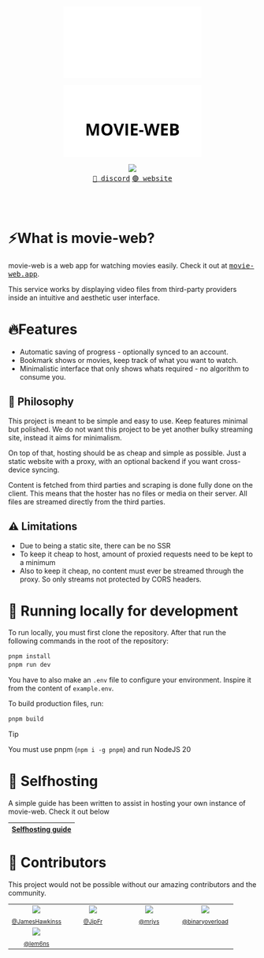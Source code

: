 
<p align="center"><img align="center" width="280" src="./.github/logo-dark.svg#gh-dark-mode-only"/></p>
<p align="center"><img align="center" width="280" src="./.github/logo-light.svg#gh-light-mode-only"/></p>
<p align="center">
  <img src="https://skillicons.dev/icons?i=react,vite,ts" />
  <br/>
  <a href="https://discord.movie-web.app"><kbd>🔵 discord</kbd></a> <a href="https://movie-web.app"><kbd>🟢 website</kbd></a>
</p>
<br/><br/>

# ⚡What is movie-web?

movie-web is a web app for watching movies easily. Check it out at <a href="https://movie-web.app"><kbd>movie-web.app</kbd></a>.

This service works by displaying video files from third-party providers inside an intuitive and aesthetic user interface.

# 🔥Features

- Automatic saving of progress - optionally synced to an account.
- Bookmark shows or movies, keep track of what you want to watch.
- Minimalistic interface that only shows whats required - no algorithm to consume you.

## 🍄 Philosophy

This project is meant to be simple and easy to use. Keep features minimal but polished.
We do not want this project to be yet another bulky streaming site, instead it aims for minimalism.

On top of that, hosting should be as cheap and simple as possible. Just a static website with a proxy, with an optional backend if you want cross-device syncing.

Content is fetched from third parties and scraping is done fully done on the client. This means that the hoster has no files or media on their server. All files are streamed directly from the third parties.

## ⚠️ Limitations

- Due to being a static site, there can be no SSR
- To keep it cheap to host, amount of proxied requests need to be kept to a minimum
- Also to keep it cheap, no content must ever be streamed through the proxy. So only streams not protected by CORS headers.

# 🧬 Running locally for development

To run locally, you must first clone the repository. After that run the following commands in the root of the repository:
```bash
pnpm install
pnpm run dev
```

You have to also make an `.env` file to configure your environment. Inspire it from the content of `example.env`.

To build production files, run:
```bash
pnpm build
```

> [!TIP]
> You must use pnpm (`npm i -g pnpm`) and run NodeJS 20

# 🥔 Selfhosting

A simple guide has been written to assist in hosting your own instance of movie-web. Check it out below

|[Selfhosting guide](https://docs.movie-web.app)|
|---|


# 🤝 Contributors

This project would not be possible without our amazing contributors and the community.

<table>
  <tbody>
    <tr>
      <td align="center" valign="top" width="100px">
        <img src="https://images.weserv.nl/?url=https://github.com/JamesHawkinss.png&mask=circle"/><br />
        <sub><a href="https://github.com/JamesHawkinss">@JamesHawkinss</a></sub>
      </td>
      <td align="center" valign="top" width="100px">
        <img src="https://images.weserv.nl/?url=https://github.com/JipFr.png&mask=circle"/><br />
        <sub><a href="https://github.com/JipFr">@JipFr</a></sub>
      </td>
      <td align="center" valign="top" width="100px">
        <img src="https://images.weserv.nl/?url=https://github.com/mrjvs.png&mask=circle"/><br />
        <sub><a href="https://github.com/mrjvs">@mrjvs</a></sub>
      </td>
      <td align="center" valign="top" width="100px">
        <img src="https://images.weserv.nl/?url=https://github.com/binaryoverload.png&mask=circle"/><br />
        <sub><a href="https://github.com/binaryoverload">@binaryoverload</a></sub>
      </td>
    </tr>
    <tr>
      <td align="center" valign="top" width="100px">
        <img src="https://images.weserv.nl/?url=https://github.com/lem6ns.png&mask=circle"/><br />
        <sub><a href="https://github.com/lem6ns">@lem6ns</a></sub>
      </td>
    </tr>
  </tbody>
</table>
